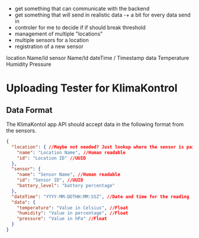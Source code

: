 


- get something that can communicate with the backend
- get something that will send in realistic data -+ a bit for every data send in
- controler for me to decide if if should break threshold
- management of multiple "locations"
- multiple sensors for a location
- registration of a new sensor


location Name/Id
sensor Name/Id
dateTime / Timestamp
data 
    Temperature
    Humidity
    Pressure




# Uploading Tester for KlimaKontrol

## Data Format

The KlimaKontol app API should accept data in the following format from the sensors.

```json
{
  "location": { //Maybe not needed? Just lookup where the sensor is paired to?
    "name": "Location Name", //Human readable
    "id": "Location ID" //UUID
  },
  "sensor": {
    "name": "Sensor Name", //Human readable
    "id": "Sensor ID", //UUID
    "battery_level": "battery percentage" 
  },
  "dateTime": "YYYY-MM-DDTHH:MM:SSZ", //Date and time for the reading
  "data": {
    "temperature": "Value in Celsius", //Float
    "humidity": "Value in percentage", //Float
    "pressure": "Value in hPa" //Float
  }
}
```